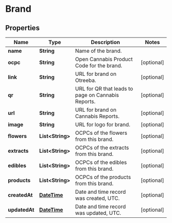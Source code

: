 
# Brand

## Properties
Name | Type | Description | Notes
------------ | ------------- | ------------- | -------------
**name** | **String** | Name of the brand. | 
**ocpc** | **String** | Open Cannabis Product Code for the brand. |  [optional]
**link** | **String** | URL for brand on Otreeba. |  [optional]
**qr** | **String** | URL for QR that leads to page on Cannabis Reports. |  [optional]
**url** | **String** | URL for brand on Cannabis Reports. |  [optional]
**image** | **String** | URL for logo for brand. |  [optional]
**flowers** | **List&lt;String&gt;** | OCPCs of the flowers from this brand. |  [optional]
**extracts** | **List&lt;String&gt;** | OCPCs of the extracts from this brand. |  [optional]
**edibles** | **List&lt;String&gt;** | OCPCs of the edibles from this brand. |  [optional]
**products** | **List&lt;String&gt;** | OCPCs of the products from this brand. |  [optional]
**createdAt** | [**DateTime**](DateTime.md) | Date and time record was created, UTC. |  [optional]
**updatedAt** | [**DateTime**](DateTime.md) | Date and time record was updated, UTC. |  [optional]




